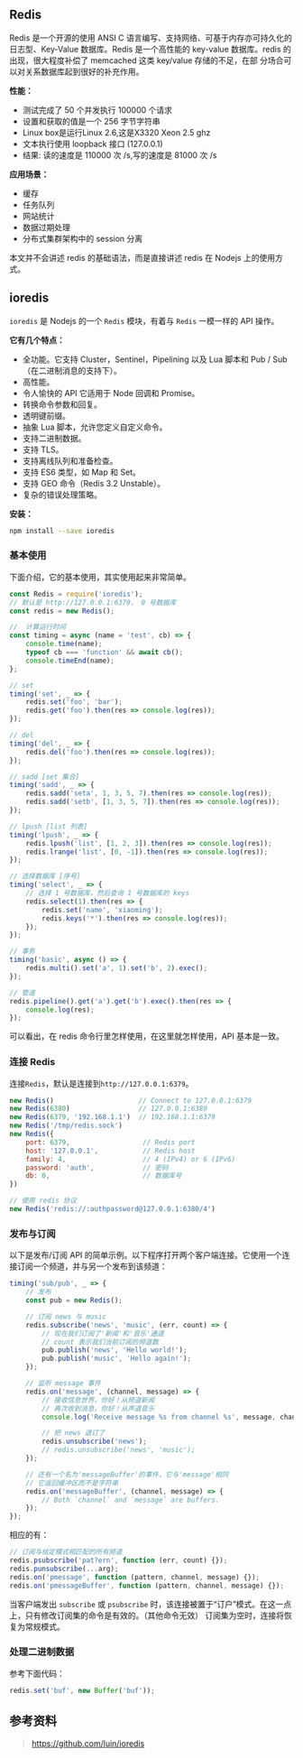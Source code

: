 
## Redis
Redis 是一个开源的使用 ANSI C 语言编写、支持网络、可基于内存亦可持久化的日志型、Key-Value 数据库。Redis 是一个高性能的 key-value 数据库。redis 的出现，很大程度补偿了 memcached 这类 key/value 存储的不足，在部 分场合可以对关系数据库起到很好的补充作用。

**性能：**
- 测试完成了 50 个并发执行 100000 个请求
- 设置和获取的值是一个 256 字节字符串
- Linux box是运行Linux 2.6,这是X3320 Xeon 2.5 ghz
- 文本执行使用 loopback 接口 (127.0.0.1)
- 结果: 读的速度是 110000 次 /s,写的速度是 81000 次 /s

**应用场景：**
- 缓存
- 任务队列
- 网站统计
- 数据过期处理
- 分布式集群架构中的 session 分离

本文并不会讲述 redis 的基础语法，而是直接讲述 redis 在 Nodejs 上的使用方式。

## ioredis
`ioredis` 是 Nodejs 的一个 `Redis` 模块，有着与 `Redis` 一模一样的 API 操作。

**它有几个特点：**

- 全功能。它支持 Cluster，Sentinel，Pipelining 以及 Lua 脚本和 Pub / Sub（在二进制消息的支持下）。
- 高性能。
- 令人愉快的 API 它适用于 Node 回调和 Promise。
- 转换命令参数和回复。
- 透明键前缀。
- 抽象 Lua 脚本，允许您定义自定义命令。
- 支持二进制数据。
- 支持 TLS。
- 支持离线队列和准备检查。
- 支持 ES6 类型，如 Map 和 Set。
- 支持 GEO 命令（Redis 3.2 Unstable）。
- 复杂的错误处理策略。

**安装：**

```bash
npm install --save ioredis
```

### 基本使用
下面介绍，它的基本使用，其实使用起来非常简单。

```js
const Redis = require('ioredis');
// 默认是 http://127.0.0.1:6379， 0 号数据库
const redis = new Redis();

//  计算运行时间
const timing = async (name = 'test', cb) => {
    console.time(name);
    typeof cb === 'function' && await cb();
    console.timeEnd(name);
};

// set
timing('set', _ => {
    redis.set('foo', 'bar');
    redis.get('foo').then(res => console.log(res));
});

// del
timing('del', _ => {
    redis.del('foo').then(res => console.log(res));
});

// sadd [set 集合]
timing('sadd', _ => {
    redis.sadd('seta', 1, 3, 5, 7).then(res => console.log(res));
    redis.sadd('setb', [1, 3, 5, 7]).then(res => console.log(res));
});

// lpush [list 列表]
timing('lpush', _ => {
    redis.lpush('list', [1, 2, 3]).then(res => console.log(res));
    redis.lrange('list', [0, -1]).then(res => console.log(res));
});

// 选择数据库 [序号]
timing('select', _ => {
    // 选择 1 号数据库，然后查询 1 号数据库的 keys
    redis.select(1).then(res => {
        redis.set('name', 'xiaoming');
        redis.keys('*').then(res => console.log(res));
    });
});

// 事务
timing('basic', async () => {
    redis.multi().set('a', 1).set('b', 2).exec();
});

// 管道
redis.pipeline().get('a').get('b').exec().then(res => {
    console.log(res);
});
```

可以看出，在 redis 命令行里怎样使用，在这里就怎样使用，API 基本是一致。

### 连接 Redis
连接`Redis`，默认是连接到`http://127.0.0.1:6379`。

```js
new Redis()                     // Connect to 127.0.0.1:6379
new Redis(6380)                 // 127.0.0.1:6380
new Redis(6379, '192.168.1.1')  // 192.168.1.1:6379
new Redis('/tmp/redis.sock')
new Redis({
    port: 6379,                  // Redis port
    host: '127.0.0.1',           // Redis host
    family: 4,                   // 4 (IPv4) or 6 (IPv6)
    password: 'auth',            // 密码
    db: 0,                       // 数据库号
})

// 使用 redis 协议
new Redis('redis://:authpassword@127.0.0.1:6380/4')
```

### 发布与订阅
以下是发布/订阅 API 的简单示例。以下程序打开两个客户端连接。它使用一个连接订阅一个频道，并与另一个发布到该频道：

```js
timing('sub/pub', _ => {
    // 发布
    const pub = new Redis();

    // 订阅 news 与 music
    redis.subscribe('news', 'music', (err, count) => {
        // 现在我们订阅了'新闻'和'音乐'通道
        // count 表示我们当前订阅的频道数
        pub.publish('news', 'Hello world!');
        pub.publish('music', 'Hello again!');
    });

    // 监听 message 事件
    redis.on('message', (channel, message) => {
        // 接收信息世界，你好！从频道新闻
        // 再次收到消息，你好！从声道音乐
        console.log('Receive message %s from channel %s', message, channel);

        // 把 news 退订了
        redis.unsubscribe('news');
        // redis.unsubscribe('news', 'music');
    });

    // 还有一个名为'messageBuffer'的事件，它与'message'相同
    // 它返回缓冲区而不是字符串
    redis.on('messageBuffer', (channel, message) => {
        // Both `channel` and `message` are buffers.
    });
});
```

相应的有：

```js
// 订阅与给定模式相匹配的所有频道
redis.psubscribe('pat?ern', function (err, count) {});
redis.punsubscribe(...arg);
redis.on('pmessage', function (pattern, channel, message) {});
redis.on('pmessageBuffer', function (pattern, channel, message) {});
```

当客户端发出 `subscribe` 或 `psubscribe` 时，该连接被置于“订户”模式。在这一点上，只有修改订阅集的命令是有效的。（其他命令无效）
订阅集为空时，连接将恢复为常规模式。

### 处理二进制数据
参考下面代码：

```js
redis.set('buf', new Buffer('buf'));
```

## 参考资料
> https://github.com/luin/ioredis


